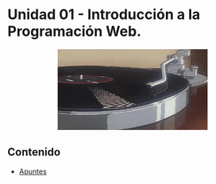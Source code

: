 # Unidad 01 - Introducción a la Programación Web.

<div align=center>
    <img src="../../extras/vinilo.gif" alt="data" width="60%">
</div>

## Contenido
- [Apuntes](./apuntes/README.md)